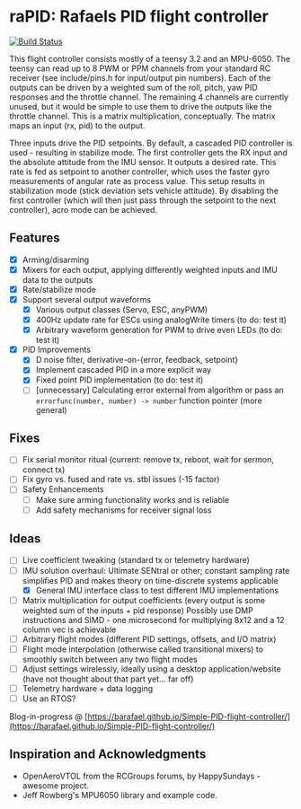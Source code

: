 # raPID: Rafaels PID flight controller

[![Build Status](https://travis-ci.org/barafael/raPID.svg?branch=master)](https://travis-ci.org/barafael/raPID)

This flight controller consists mostly of a teensy 3.2 and an MPU-6050. The
teensy can read up to 8 PWM or PPM channels from your standard RC receiver (see
include/pins.h for input/output pin numbers). Each of the outputs can be driven
by a weighted sum of the roll, pitch, yaw PID responses and the throttle
channel. The remaining 4 channels are currently unused, but it would be simple
to use them to drive the outputs like the throttle channel. This is a matrix
multiplication, conceptually. The matrix maps an input (rx, pid) to the output.

Three inputs drive the PID setpoints. By default, a cascaded PID controller is
used - resulting in stabilize mode. The first controller gets the RX input and
the absolute attitude from the IMU sensor. It outputs a desired rate. This rate
is fed as setpoint to another controller, which uses the faster gyro
measurements of angular rate as process value. This setup results in
stabilization mode (stick deviation sets vehicle attitude). By disabling the
first controller (which will then just pass through the setpoint to the next
controller), acro mode can be achieved.

## Features
- [x] Arming/disarming
- [x] Mixers for each output, applying differently weighted inputs and IMU data to the outputs
- [x] Rate/stabilize mode
- [x] Support several output waveforms
  - [x] Various output classes (Servo, ESC, anyPWM)
  - [x] 400Hz update rate for ESCs using analogWrite timers (to do: test it)
  - [x] Arbitrary waveform generation for PWM to drive even LEDs (to do: test it)
- [x] PID Improvements
  - [x] D noise filter, derivative-on-{error, feedback, setpoint}
  - [x] Implement cascaded PID in a more explicit way
  - [x] Fixed point PID implementation (to do: test it)
  - [ ] [unnecessary] Calculating error external from algorithm or pass an ```errorfunc(number, number) -> number``` function pointer (more general)

## Fixes
- [ ] Fix serial monitor ritual (current: remove tx, reboot, wait for sermon, connect tx)
- [ ] Fix gyro vs. fused and rate vs. stbl issues (-15 factor)
- [ ] Safety Enhancements
  - [ ] Make sure arming functionality works and is reliable
  - [ ] Add safety mechanisms for receiver signal loss

## Ideas
- [ ] Live coefficient tweaking (standard tx or telemetry hardware)
- [ ] IMU solution overhaul: Ultimate SENtral or other; constant sampling rate simplifies PID and makes theory on time-discrete systems applicable
  - [x] General IMU interface class to test different IMU implementations
- [ ] Matrix multiplication for output coefficients (every output is some weighted sum of the inputs + pid response) Possibly use DMP instructions and SIMD - one microsecond for multiplying 8x12 and a 12 column vec is achievable
- [ ] Arbitrary flight modes (different PID settings, offsets, and I/O matrix)
- [ ] Flight mode interpolation (otherwise called transitional mixers) to smoothly switch between any two flight modes
- [ ] Adjust settings wirelessly, ideally using a desktop application/website (have not thought about that part yet... far off)
- [ ] Telemetry hardware + data logging
- [ ] Use an RTOS?

Blog-in-progress @ [https://barafael.github.io/Simple-PID-flight-controller/](https://barafael.github.io/Simple-PID-flight-controller/)

## Inspiration and Acknowledgments

* OpenAeroVTOL from the RCGroups forums, by HappySundays - awesome project.
* Jeff Rowberg's MPU6050 library and example code.
